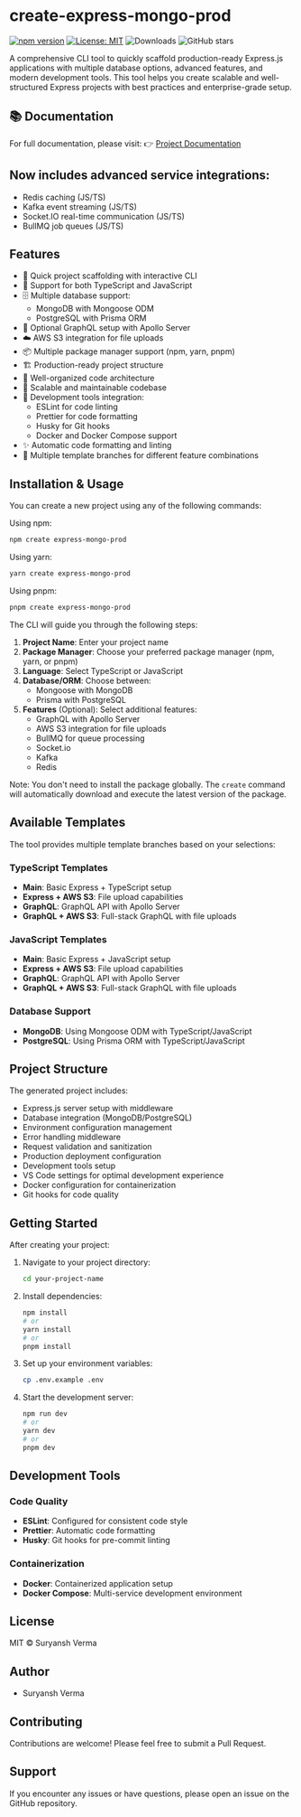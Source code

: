 # create-express-mongo-prod
[![npm version](https://img.shields.io/npm/v/create-express-mongo-prod)](https://www.npmjs.com/package/create-express-mongo-prod)
[![License: MIT](https://img.shields.io/badge/License-MIT-yellow.svg)](LICENSE)
![Downloads](https://img.shields.io/npm/dw/create-express-mongo-prod)
![GitHub stars](https://img.shields.io/github/stars/suryanshvermaa/create-express-mongo-prod)

A comprehensive CLI tool to quickly scaffold production-ready Express.js applications with multiple database options, advanced features, and modern development tools. This tool helps you create scalable and well-structured Express projects with best practices and enterprise-grade setup.

## 📚 Documentation
For full documentation, please visit:
👉 [Project Documentation](https://dev-doc.netlify.app/docs/Nodejs/nodejsProduction)

## Now includes advanced service integrations:
- Redis caching (JS/TS)
- Kafka event streaming (JS/TS)
- Socket.IO real-time communication (JS/TS)
- BullMQ job queues (JS/TS)

## Features

- 🚀 Quick project scaffolding with interactive CLI
- 🔧 Support for both TypeScript and JavaScript
- 🗄️ Multiple database support:
  - MongoDB with Mongoose ODM
  - PostgreSQL with Prisma ORM
- 🧬 Optional GraphQL setup with Apollo Server
- ☁️ AWS S3 integration for file uploads
- 📦 Multiple package manager support (npm, yarn, pnpm)
- 🏗️ Production-ready project structure
- 📝 Well-organized code architecture
- 🎯 Scalable and maintainable codebase
- 🎨 Development tools integration:
  - ESLint for code linting
  - Prettier for code formatting
  - Husky for Git hooks
  - Docker and Docker Compose support
- ✨ Automatic code formatting and linting
- 🔄 Multiple template branches for different feature combinations

## Installation & Usage

You can create a new project using any of the following commands:

Using npm:
```bash
npm create express-mongo-prod
```

Using yarn:
```bash
yarn create express-mongo-prod
```

Using pnpm:
```bash
pnpm create express-mongo-prod
```

The CLI will guide you through the following steps:

1. **Project Name**: Enter your project name
2. **Package Manager**: Choose your preferred package manager (npm, yarn, or pnpm)
3. **Language**: Select TypeScript or JavaScript
4. **Database/ORM**: Choose between:
   - Mongoose with MongoDB
   - Prisma with PostgreSQL
5. **Features** (Optional): Select additional features:
   - GraphQL with Apollo Server
   - AWS S3 integration for file uploads
   - BullMQ for queue processing
   - Socket.io
   - Kafka
   - Redis

Note: You don't need to install the package globally. The `create` command will automatically download and execute the latest version of the package.

## Available Templates

The tool provides multiple template branches based on your selections:

### TypeScript Templates
- **Main**: Basic Express + TypeScript setup
- **Express + AWS S3**: File upload capabilities
- **GraphQL**: GraphQL API with Apollo Server
- **GraphQL + AWS S3**: Full-stack GraphQL with file uploads

### JavaScript Templates
- **Main**: Basic Express + JavaScript setup
- **Express + AWS S3**: File upload capabilities
- **GraphQL**: GraphQL API with Apollo Server
- **GraphQL + AWS S3**: Full-stack GraphQL with file uploads

### Database Support
- **MongoDB**: Using Mongoose ODM with TypeScript/JavaScript
- **PostgreSQL**: Using Prisma ORM with TypeScript/JavaScript

## Project Structure

The generated project includes:

- Express.js server setup with middleware
- Database integration (MongoDB/PostgreSQL)
- Environment configuration management
- Error handling middleware
- Request validation and sanitization
- Production deployment configuration
- Development tools setup
- VS Code settings for optimal development experience
- Docker configuration for containerization
- Git hooks for code quality

## Getting Started

After creating your project:

1. Navigate to your project directory:
   ```bash
   cd your-project-name
   ```

2. Install dependencies:
   ```bash
   npm install
   # or
   yarn install
   # or
   pnpm install
   ```

3. Set up your environment variables:
   ```bash
   cp .env.example .env
   ```

4. Start the development server:
   ```bash
   npm run dev
   # or
   yarn dev
   # or
   pnpm dev
   ```

## Development Tools

### Code Quality
- **ESLint**: Configured for consistent code style
- **Prettier**: Automatic code formatting
- **Husky**: Git hooks for pre-commit linting

### Containerization
- **Docker**: Containerized application setup
- **Docker Compose**: Multi-service development environment

## License

MIT © Suryansh Verma

## Author

- Suryansh Verma

## Contributing

Contributions are welcome! Please feel free to submit a Pull Request.

## Support

If you encounter any issues or have questions, please open an issue on the GitHub repository.
